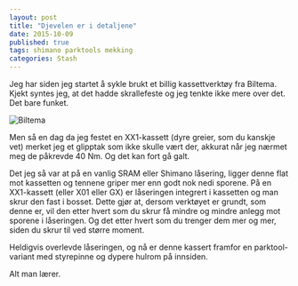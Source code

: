 ```yaml
---
layout: post
title: "Djevelen er i detaljene"
date: 2015-10-09
published: true
tags: shimano parktools mekking
categories: Stash
---
```


Jeg har siden jeg startet å sykle brukt et billig kassettverktøy fra Biltema. Kjekt syntes jeg, at det hadde skrallefeste og jeg tenkte ikke mere over det. Det bare  funket. 

<img src="/assets/kasset1jpg" alt="Biltema" />

Men så en dag da jeg festet en XX1-kassett (dyre greier, som du kanskje vet) merket jeg et glipptak som ikke skulle vært der, akkurat når jeg nærmet meg de påkrevde 40 Nm. Og det kan fort gå galt. 

Det jeg så var at på en vanlig SRAM eller Shimano låsering, ligger denne flat mot kassetten og tennene griper mer enn godt nok nedi sporene. På en XX1-kassett (eller X01 eller GX) er låseringen integrert i kassetten og man skrur den fast i bosset. Dette gjør at, dersom verktøyet er grundt, som denne er, vil den etter hvert som du skrur få mindre og mindre anlegg mot sporene i låseringen. Og det etter hvert som du trenger dem mer og mer, siden du skrur til ved større moment. 

Heldigvis overlevde låseringen, og nå er denne kassert framfor en parktool-variant med styrepinne og dypere hulrom på innsiden. 

Alt man lærer.
